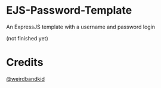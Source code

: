 # EJS-Password-Template
 An ExpressJS template with a username and password login

(not finished yet)
# Credits
[@weirdbandkid](https://github.com/weirdbandkid)
